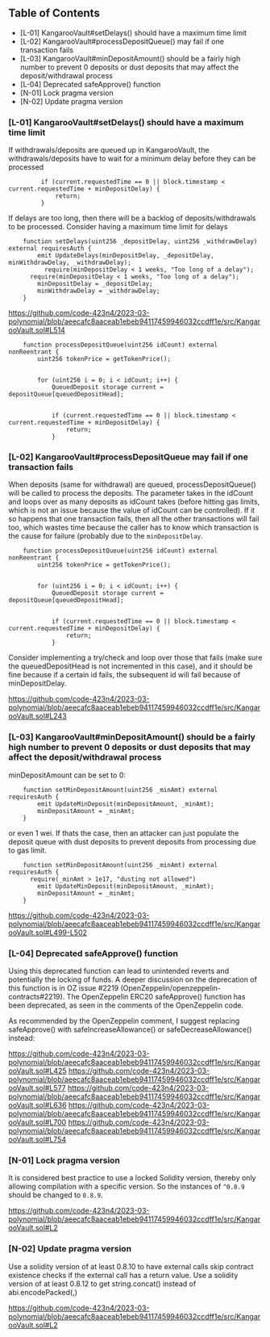 ## Table of Contents

- [L-01] KangarooVault#setDelays() should have a maximum time limit
- [L-02] KangarooVault#processDepositQueue() may fail if one transaction fails
- [L-03] KangarooVault#minDepositAmount() should be a fairly high number to prevent 0 deposits or dust deposits that may affect the deposit/withdrawal process
- [L-04] Deprecated safeApprove() function
- [N-01] Lock pragma version
- [N-02] Update pragma version




### [L-01] KangarooVault#setDelays() should have a maximum time limit

If withdrawals/deposits are queued up in KangarooVault, the withdrawals/deposits have to wait for a minimum delay before they can be processed

```
         if (current.requestedTime == 0 || block.timestamp < current.requestedTime + minDepositDelay) {
             return;
         }
```

If delays are too long, then there will be a backlog of deposits/withdrawals to be processed. Consider having a maximum time limit for delays

```
    function setDelays(uint256 _depositDelay, uint256 _withdrawDelay) external requiresAuth {
        emit UpdateDelays(minDepositDelay, _depositDelay, minWithdrawDelay, _withdrawDelay);
     	  require(minDepositDelay < 1 weeks, "Too long of a delay");
	  require(minDepositDelay < 1 weeks, "Too long of a delay");
        minDepositDelay = _depositDelay;
        minWithdrawDelay = _withdrawDelay;
    }
```

https://github.com/code-423n4/2023-03-polynomial/blob/aeecafc8aaceab1ebeb94117459946032ccdff1e/src/KangarooVault.sol#L514

```
    function processDepositQueue(uint256 idCount) external nonReentrant {
        uint256 tokenPrice = getTokenPrice();


        for (uint256 i = 0; i < idCount; i++) {
            QueuedDeposit storage current = depositQueue[queuedDepositHead];


            if (current.requestedTime == 0 || block.timestamp < current.requestedTime + minDepositDelay) {
                return;
            }
```

### [L-02] KangarooVault#processDepositQueue may fail if one transaction fails

When deposits (same for withdrawal) are queued, processDepositQueue() will be called to process the deposits. The parameter takes in the idCount and loops over as many deposits as idCount takes (before hitting gas limits, which is not an issue because the value of idCount can be controlled). If it so happens that one transaction fails, then all the other transactions will fail too, which wastes time because the caller has to know which transaction is the cause for failure (probably due to the `minDepositDelay`. 
 
```
    function processDepositQueue(uint256 idCount) external nonReentrant {
        uint256 tokenPrice = getTokenPrice();


        for (uint256 i = 0; i < idCount; i++) {
            QueuedDeposit storage current = depositQueue[queuedDepositHead];


            if (current.requestedTime == 0 || block.timestamp < current.requestedTime + minDepositDelay) {
                return;
            }
```

Consider implementing a try/check and loop over those that fails (make sure the queuedDepositHead is not incremented in this case), and it should be fine because if a certain id fails, the subsequent id will fail because of minDepositDelay.

https://github.com/code-423n4/2023-03-polynomial/blob/aeecafc8aaceab1ebeb94117459946032ccdff1e/src/KangarooVault.sol#L243

### [L-03] KangarooVault#minDepositAmount() should be a fairly high number to prevent 0 deposits or dust deposits that may affect the deposit/withdrawal process

minDepositAmount can be set to 0:

```
    function setMinDepositAmount(uint256 _minAmt) external requiresAuth {
        emit UpdateMinDeposit(minDepositAmount, _minAmt);
        minDepositAmount = _minAmt;
    }
```

or even 1 wei. If thats the case, then an attacker can just populate the deposit queue with dust deposits to prevent deposits from processing due to gas limit.

```
    function setMinDepositAmount(uint256 _minAmt) external requiresAuth {
	  require(_minAmt > 1e17, "dusting not allowed")
        emit UpdateMinDeposit(minDepositAmount, _minAmt);
        minDepositAmount = _minAmt;
    }
```

https://github.com/code-423n4/2023-03-polynomial/blob/aeecafc8aaceab1ebeb94117459946032ccdff1e/src/KangarooVault.sol#L499-L502

### [L-04] Deprecated safeApprove() function

Using this deprecated function can lead to unintended reverts and potentially the locking of funds. A deeper discussion on the deprecation of this function is in OZ issue #2219 (OpenZeppelin/openzeppelin-contracts#2219). The OpenZeppelin ERC20 safeApprove() function has been deprecated, as seen in the comments of the OpenZeppelin code.

As recommended by the OpenZeppelin comment, I suggest replacing safeApprove() with safeIncreaseAllowance() or safeDecreaseAllowance() instead:

https://github.com/code-423n4/2023-03-polynomial/blob/aeecafc8aaceab1ebeb94117459946032ccdff1e/src/KangarooVault.sol#L425
https://github.com/code-423n4/2023-03-polynomial/blob/aeecafc8aaceab1ebeb94117459946032ccdff1e/src/KangarooVault.sol#L577
https://github.com/code-423n4/2023-03-polynomial/blob/aeecafc8aaceab1ebeb94117459946032ccdff1e/src/KangarooVault.sol#L636
https://github.com/code-423n4/2023-03-polynomial/blob/aeecafc8aaceab1ebeb94117459946032ccdff1e/src/KangarooVault.sol#L700
https://github.com/code-423n4/2023-03-polynomial/blob/aeecafc8aaceab1ebeb94117459946032ccdff1e/src/KangarooVault.sol#L754

### [N-01] Lock pragma version

It is considered best practice to use a locked Solidity version, thereby only allowing compilation with a specific version. 
So the instances of `^0.8.9` should be changed to `0.8.9`.

https://github.com/code-423n4/2023-03-polynomial/blob/aeecafc8aaceab1ebeb94117459946032ccdff1e/src/KangarooVault.sol#L2

### [N-02] Update pragma version


Use a solidity version of at least 0.8.10 to have external calls skip contract existence checks if the external call has a return value. Use a solidity version of at least 0.8.12 to get string.concat() instead of abi.encodePacked(<str>,<str>)

https://github.com/code-423n4/2023-03-polynomial/blob/aeecafc8aaceab1ebeb94117459946032ccdff1e/src/KangarooVault.sol#L2